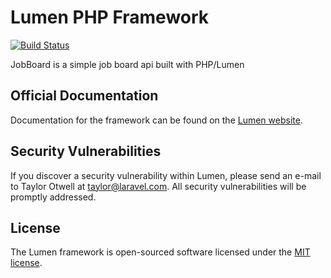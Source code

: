 # Lumen PHP Framework
[![Build Status](https://travis-ci.com/JohnMadakin/JobBoard.svg?branch=develop)](https://travis-ci.com/JohnMadakin/JobBoard)


JobBoard is a simple job board api built with PHP/Lumen

## Official Documentation

Documentation for the framework can be found on the [Lumen website](https://lumen.laravel.com/docs).

## Security Vulnerabilities

If you discover a security vulnerability within Lumen, please send an e-mail to Taylor Otwell at taylor@laravel.com. All security vulnerabilities will be promptly addressed.

## License

The Lumen framework is open-sourced software licensed under the [MIT license](https://opensource.org/licenses/MIT).
